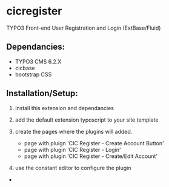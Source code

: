 cicregister
===========

TYPO3 Front-end User Registration and Login (ExtBase/Fluid)

## Dependancies: 
+ TYPO3 CMS 6.2.X
+ cicbase
+ bootstrap CSS

## Installation/Setup:

1. install this extension and dependancies
1. add the default extension typoscript to your site template
1. create the pages where the plugins will added.

   + page with pluign 'CIC Register - Create Account Button'
   + page with plugin 'CIC Register - Login'
   + page with plugin 'CIC Register - Create/Edit Account'
   

1. use the constant editor to configure the plugin
  - 


